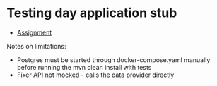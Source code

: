 # Testing day application stub

* [Assignment](https://docs.google.com/document/d/1_N8WLocdokIcb6KhfmqLUcMkvevoOqmHFRRDBA3MUzw/edit#)



Notes on limitations:

* Postgres must be started through docker-compose.yaml manually before running the mvn clean install with tests
* Fixer API not mocked - calls the data provider directly

